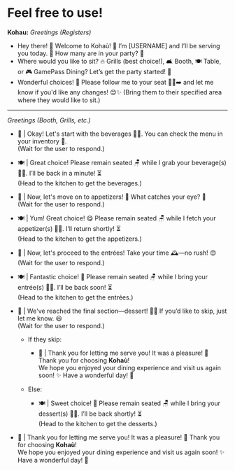 # Feel free to use!
**Kohau:**
*Greetings (Registers)*
- Hey there! 👋 Welcome to Kohaù! 🌟 I’m [USERNAME] and I’ll be serving you today. 🥂 How many are in your party? 🎉
- Where would you like to sit? 🔥 Grills (best choice!), 🛋️ Booth, 🍽️ Table, or 🎮 GamePass Dining? Let’s get the party started! 🎉
- Wonderful choices! 🎉 Please follow me to your seat 🚶‍♂️➡️ and let me know if you'd like any changes! 😊✨
(Bring them to their specified area where they would like to sit.)
----
*Greetings (Booth, Grills, etc.)*
- 🎉 | Okay! Let's start with the beverages 🥤🍹. You can check the menu in your inventory 📜.  
  (Wait for the user to respond.)  

- 🍽️ | Great choice! Please remain seated 🪑 while I grab your beverage(s) 🚶‍♂️. I’ll be back in a minute! ⏳  
  (Head to the kitchen to get the beverages.)  

- 🍤 | Now, let's move on to appetizers! 🤩 What catches your eye? 👀  
  (Wait for the user to respond.)  

- 🍽️ | Yum! Great choice! 😋 Please remain seated 🪑 while I fetch your appetizer(s) 🚶‍♂️. I’ll return shortly! ⏳  
  (Head to the kitchen to get the appetizers.)  

- 🥩 | Now, let's proceed to the entrées! Take your time 🕰️—no rush! 😊  
  (Wait for the user to respond.)  

- 🍽️ | Fantastic choice! 🎉 Please remain seated 🪑 while I bring your entrée(s) 🚶‍♂️. I’ll be back soon! ⏳  
  (Head to the kitchen to get the entrées.)  

- 🍰 | We've reached the final section—dessert! 🍦🍫 If you’d like to skip, just let me know. 😃  
  (Wait for the user to respond.)  

  - If they skip:  
    - 🎊 | Thank you for letting me serve you! It was a pleasure! 💖 Thank you for choosing **Kohaù**!  
      We hope you enjoyed your dining experience and visit us again soon! ✨ Have a wonderful day! 🌸  

  - Else:  
    - 🍽️ | Sweet choice! 🍰 Please remain seated 🪑 while I bring your dessert(s) 🚶‍♂️. I’ll be back shortly! ⏳  
      (Head to the kitchen to get the desserts.)  

- 🎉 | Thank you for letting me serve you! It was a pleasure! 💖 Thank you for choosing **Kohaù**!  
  We hope you enjoyed your dining experience and visit us again soon! ✨ Have a wonderful day! 🌸  
